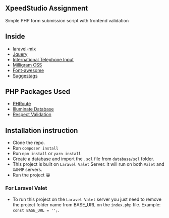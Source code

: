 ## XpeedStudio Assignment
Simple PHP form submission script with frontend validation
## Inside
* [laravel-mix](https://github.com/laravel-mix/laravel-mix)
* [Jquery](https://github.com/jquery/jquery)
* [International Telephone Input](https://github.com/jackocnr/intl-tel-input)
* [Milligram CSS](https://github.com/milligram/milligram-less)
* [Font-awesome](https://github.com/FortAwesome/Font-Awesome)
* [Suggestags](https://github.com/amsify42/jquery.amsify.suggestags)

## PHP Packages Used
- [PHRoute](https://github.com/mrjgreen/phroute)
- [Illuminate Database](https://github.com/illuminate/database)
- [Respect Validation](https://github.com/Respect/Validation)

## Installation instruction

- Clone the repo.
- Run `composer install`
- Run `npm install` or `yarn install`
- Create a database and import the `.sql` file from `database/sql` folder.
- This project is built on `Laravel Valet` Server. It will run on both `Valet` and `XAMMP` servers.
- Run the project 😀
### For Laravel Valet
- To run this project on the `Laravel Valet` server you just need to remove the project folder name from BASE_URL on 
  the `index.php` file. Example: `const BASE_URL = '';`.


